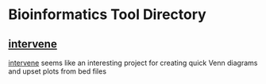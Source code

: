 # Bioinformatics Tool Directory

## [intervene](https://intervene.readthedocs.io/en/latest/introduction.html)

[intervene](https://intervene.readthedocs.io/en/latest/introduction.html) seems like an interesting project for creating quick Venn diagrams and upset plots from bed files

